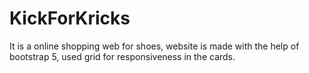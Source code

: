 # KickForKricks
It is a online shopping web for shoes, website is made with the help of bootstrap 5, used grid for responsiveness in the cards.
